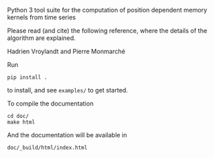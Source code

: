 Python 3 tool suite for the computation of position dependent memory kernels from time series

Please read (and cite) the following reference, where the details of the algorithm are explained.

Hadrien Vroylandt and Pierre Monmarché

Run

    pip install .

to install, and see `examples/` to get started.

To compile the documentation


    cd doc/
    make html

And the documentation will be available in


    doc/_build/html/index.html
